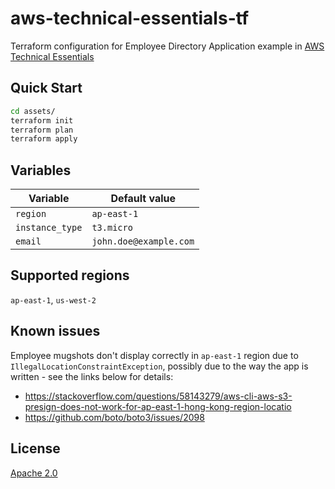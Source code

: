 # aws-technical-essentials-tf

Terraform configuration for Employee Directory Application example in [AWS Technical Essentials](https://explore.skillbuilder.aws/learn/course/external/view/elearning/1851/aws-technical-essentials)

## Quick Start

```bash
cd assets/
terraform init
terraform plan
terraform apply
```

## Variables

| Variable | Default value |
| --- | --- |
| `region` | `ap-east-1` |
| `instance_type` | `t3.micro` |
| `email` | `john.doe@example.com` |

## Supported regions

`ap-east-1`, `us-west-2`

## Known issues

Employee mugshots don't display correctly in `ap-east-1` region due to `IllegalLocationConstraintException`, possibly due to the way the app is written - see the links below for details:

- https://stackoverflow.com/questions/58143279/aws-cli-aws-s3-presign-does-not-work-for-ap-east-1-hong-kong-region-locatio
- https://github.com/boto/boto3/issues/2098

## License

[Apache 2.0](./LICENSE)
